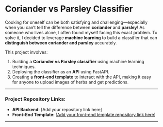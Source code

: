 # Coriander vs Parsley Classifier

Cooking for oneself can be both satisfying and challenging—especially when you can’t tell the difference between **coriander** and **parsley**! As someone who lives alone, I often found myself facing this exact problem. To solve it, I decided to leverage **machine learning** to build a classifier that can **distinguish between coriander and parsley** accurately.

This project involves:
1. Building a **Coriander vs Parsley classifier** using machine learning techniques.
2. Deploying the classifier as an **API** using FastAPI.
3. Creating a **front-end template** to interact with the API, making it easy for anyone to upload images of herbs and get predictions.

---

### Project Repository Links:
- **API Backend**: [Add your repository link here]
- **Front-End Template**: [[Add your front-end template repository link here](https://github.com/echarif/coriander_vs_parsley_template)]

---
